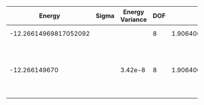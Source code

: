| Energy                | Sigma | Energy Variance | DOF | Einf              | Method                                                       | Reference |
|-----------------------|-------|-----------------|-----|-------------------|--------------------------------------------------------------|-----------|
| -12.26614969817052092 |       |                 | 8   | 1.906400617142857 | Exact diagonalization                                        | [code](https://github.com/varbench/methods/blob/main/scripts/Hubbard/chain_14_P_4_1.66810054/ed_netket.sh) |
| -12.266149670         |       | 3.42e-8         | 8   | 1.906400617142857 | DMRG (maxbonddim = 1550, extrapolated energy -12.266149729 +/- 5E-8) | [code](https://github.com/varbench/methods/blob/main/programs/dmrg_itensors_hubbard/chain_14_P_4_1.66810054.jl) |
